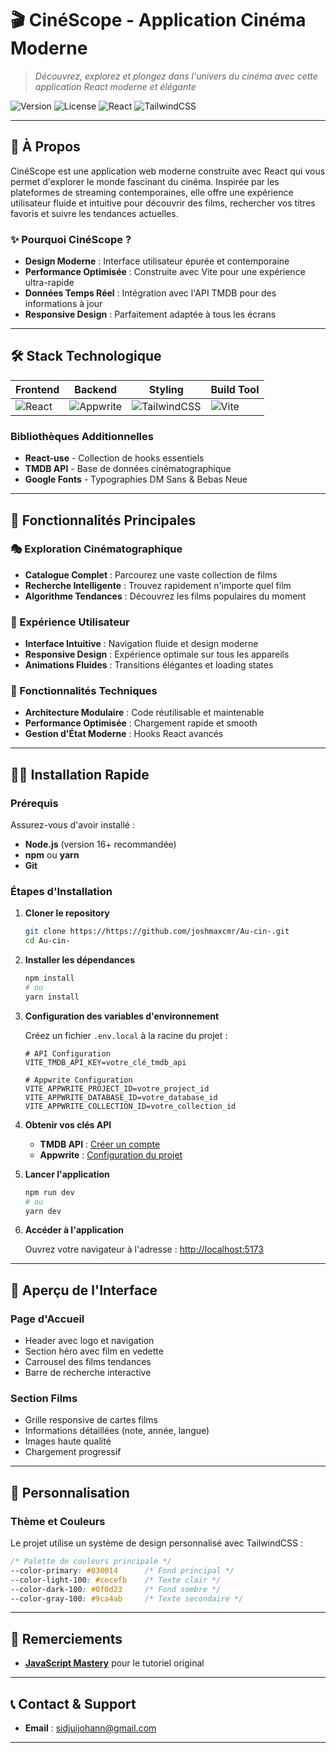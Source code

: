 # 🎬 CinéScope - Application Cinéma Moderne

> *Découvrez, explorez et plongez dans l'univers du cinéma avec cette application React moderne et élégante*

![Version](https://img.shields.io/badge/version-1.0.0-blue.svg?cacheSeconds=2592000)
![License](https://img.shields.io/badge/license-MIT-green.svg)
![React](https://img.shields.io/badge/react-18.x-blue.svg)
![TailwindCSS](https://img.shields.io/badge/tailwindcss-3.x-38bdf8.svg)

---

## 🎯 À Propos

CinéScope est une application web moderne construite avec React qui vous permet d'explorer le monde fascinant du cinéma. Inspirée par les plateformes de streaming contemporaines, elle offre une expérience utilisateur fluide et intuitive pour découvrir des films, rechercher vos titres favoris et suivre les tendances actuelles.

### ✨ Pourquoi CinéScope ?

- **Design Moderne** : Interface utilisateur épurée et contemporaine
- **Performance Optimisée** : Construite avec Vite pour une expérience ultra-rapide
- **Données Temps Réel** : Intégration avec l'API TMDB pour des informations à jour
- **Responsive Design** : Parfaitement adaptée à tous les écrans

---

## 🛠️ Stack Technologique

<div align="center">

| Frontend | Backend | Styling | Build Tool |
|----------|---------|---------|------------|
| ![React](https://img.shields.io/badge/React-20232A?style=for-the-badge&logo=react&logoColor=61DAFB) | ![Appwrite](https://img.shields.io/badge/Appwrite-FD366E?style=for-the-badge&logo=appwrite&logoColor=white) | ![TailwindCSS](https://img.shields.io/badge/Tailwind_CSS-38B2AC?style=for-the-badge&logo=tailwind-css&logoColor=white) | ![Vite](https://img.shields.io/badge/Vite-B73BFE?style=for-the-badge&logo=vite&logoColor=FFD62E) |

</div>

### Bibliothèques Additionnelles
- **React-use** - Collection de hooks essentiels
- **TMDB API** - Base de données cinématographique
- **Google Fonts** - Typographies DM Sans & Bebas Neue

---

## 🚀 Fonctionnalités Principales

### 🎭 Exploration Cinématographique
- **Catalogue Complet** : Parcourez une vaste collection de films
- **Recherche Intelligente** : Trouvez rapidement n'importe quel film
- **Algorithme Tendances** : Découvrez les films populaires du moment

### 🎨 Expérience Utilisateur
- **Interface Intuitive** : Navigation fluide et design moderne
- **Responsive Design** : Expérience optimale sur tous les appareils
- **Animations Fluides** : Transitions élégantes et loading states

### 🔧 Fonctionnalités Techniques
- **Architecture Modulaire** : Code réutilisable et maintenable
- **Performance Optimisée** : Chargement rapide et smooth
- **Gestion d'État Moderne** : Hooks React avancés

---

## 🏃‍♂️ Installation Rapide

### Prérequis
Assurez-vous d'avoir installé :
- **Node.js** (version 16+ recommandée)
- **npm** ou **yarn**
- **Git**

### Étapes d'Installation

1. **Cloner le repository**
   ```bash
   git clone https://https://github.com/joshmaxcmr/Au-cin-.git
   cd Au-cin-
   ```

2. **Installer les dépendances**
   ```bash
   npm install
   # ou
   yarn install
   ```

3. **Configuration des variables d'environnement**
   
   Créez un fichier `.env.local` à la racine du projet :
   ```env
   # API Configuration
   VITE_TMDB_API_KEY=votre_clé_tmdb_api
   
   # Appwrite Configuration
   VITE_APPWRITE_PROJECT_ID=votre_project_id
   VITE_APPWRITE_DATABASE_ID=votre_database_id
   VITE_APPWRITE_COLLECTION_ID=votre_collection_id
   ```

4. **Obtenir vos clés API**
   - **TMDB API** : [Créer un compte](https://developer.themoviedb.org/reference/intro/getting-started)
   - **Appwrite** : [Configuration du projet](https://appwrite.io/)

5. **Lancer l'application**
   ```bash
   npm run dev
   # ou
   yarn dev
   ```

6. **Accéder à l'application**
   
   Ouvrez votre navigateur à l'adresse : [http://localhost:5173](http://localhost:5173)

---

## 📱 Aperçu de l'Interface

### Page d'Accueil
- Header avec logo et navigation
- Section héro avec film en vedette
- Carrousel des films tendances
- Barre de recherche interactive

### Section Films
- Grille responsive de cartes films
- Informations détaillées (note, année, langue)
- Images haute qualité
- Chargement progressif

---

## 🎨 Personnalisation

### Thème et Couleurs
Le projet utilise un système de design personnalisé avec TailwindCSS :

```css
/* Palette de couleurs principale */
--color-primary: #030014      /* Fond principal */
--color-light-100: #cecefb    /* Texte clair */
--color-dark-100: #0f0d23     /* Fond sombre */
--color-gray-100: #9ca4ab     /* Texte secondaire */
```



---


## 🙏 Remerciements

- **[JavaScript Mastery](https://www.youtube.com/@javascriptmastery)** pour le tutoriel original


---

## 📞 Contact & Support

- **Email** : sidjuijohann@gmail.com

---

<div align="center">



</div>